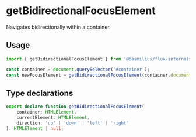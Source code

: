 # getBidirectionalFocusElement

Navigates bidirectionally within a container.

## Usage

```ts
import { getBidirectionalFocusElement } from '@basmilius/flux-internals';

const container = document.querySelector('#container');
const newFocusElement = getBidirectionalFocusElement(container.document.activeElement, 'down');
```

## Type declarations

```ts
export declare function getBidirectionalFocusElement(
    container: HTMLElement,
    currentElement: HTMLElement,
    direction: 'up' | 'down' | 'left' | 'right'
): HTMLElement | null;
```

